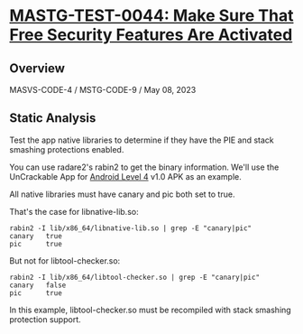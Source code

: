 # [MASTG-TEST-0044: Make Sure That Free Security Features Are Activated](https://mas.owasp.org/MASTG/tests/android/MASVS-CODE/MASTG-TEST-0044)
## Overview
MASVS-CODE-4 / MSTG-CODE-9 / May 08, 2023
## Static Analysis
Test the app native libraries to determine if they have the PIE and stack smashing protections enabled.

You can use radare2's rabin2 to get the binary information. We'll use the UnCrackable App for [Android Level 4](https://mas.owasp.org/crackmes/Android/#android-uncrackable-l4) v1.0 APK as an example.

All native libraries must have canary and pic both set to true.

That's the case for libnative-lib.so:
```
rabin2 -I lib/x86_64/libnative-lib.so | grep -E "canary|pic"
canary   true
pic      true
```
But not for libtool-checker.so:

```
rabin2 -I lib/x86_64/libtool-checker.so | grep -E "canary|pic"
canary   false
pic      true
```
In this example, libtool-checker.so must be recompiled with stack smashing protection support.

